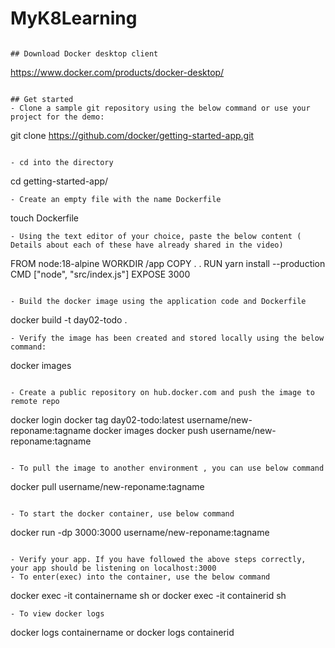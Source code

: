 # MyK8Learning

```

## Download Docker desktop client
```
https://www.docker.com/products/docker-desktop/
```

## Get started
- Clone a sample git repository using the below command or use your project for the demo:

```
git clone https://github.com/docker/getting-started-app.git
```

- cd into the directory
```
cd getting-started-app/
```
- Create an empty file with the name Dockerfile
```
touch Dockerfile
```
- Using the text editor of your choice, paste the below content ( Details about each of these have already shared in the video)
```
FROM node:18-alpine
WORKDIR /app
COPY . .
RUN yarn install --production
CMD ["node", "src/index.js"]
EXPOSE 3000
```

- Build the docker image using the application code and Dockerfile

```
docker build -t day02-todo .
```
- Verify the image has been created and stored locally using the below command:
```
docker images
```

- Create a public repository on hub.docker.com and push the image to remote repo
```
docker login
docker tag day02-todo:latest username/new-reponame:tagname
docker images
docker push username/new-reponame:tagname
```

- To pull the image to another environment , you can use below command
```
docker pull username/new-reponame:tagname
```

- To start the docker container, use below command

```
docker run -dp 3000:3000 username/new-reponame:tagname
```

- Verify your app. If you have followed the above steps correctly, your app should be listening on localhost:3000
- To enter(exec) into the container, use the below command

```
docker exec -it containername sh
or
docker exec -it containerid sh
```
- To view docker logs

```
docker logs containername
or
docker logs containerid
```



  
